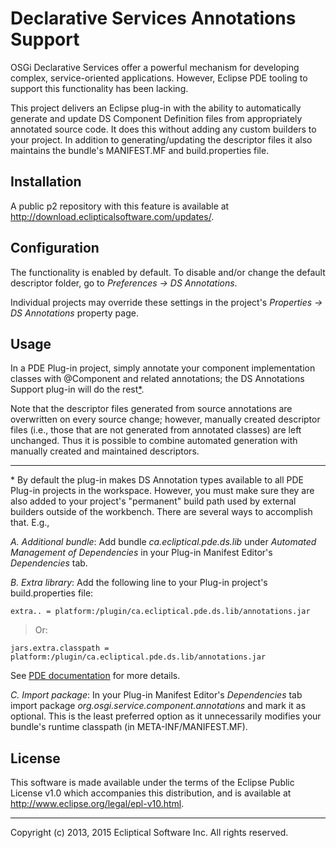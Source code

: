 # Declarative Services Annotations Support

OSGi Declarative Services offer a powerful mechanism for developing complex, service-oriented applications. However, Eclipse PDE tooling to support this functionality has been lacking.

This project delivers an Eclipse plug-in with the ability to automatically generate and update DS Component Definition files from appropriately annotated source code. It does this without adding any custom builders to your project. In addition to generating/updating the descriptor files it also maintains the bundle's MANIFEST.MF and build.properties file.

## Installation

A public p2 repository with this feature is available at http://download.eclipticalsoftware.com/updates/.

## Configuration

The functionality is enabled by default. To disable and/or change the default descriptor folder, go to _Preferences -> DS Annotations_.

Individual projects may override these settings in the project's _Properties -> DS Annotations_ property page.

## Usage

In a PDE Plug-in project, simply annotate your component implementation classes with @Component and related annotations; the DS Annotations Support plug-in will do the rest<a href="#classpath">*</a>.

Note that the descriptor files generated from source annotations are overwritten on every source change; however, manually created descriptor files (i.e., those that are not generated from annotated classes) are left unchanged. Thus it is possible to combine automated generation with manually created and maintained descriptors.

-----
<a name="classpath" id="classpath">*</a> By default the plug-in makes DS Annotation types available to all PDE Plug-in projects in the workspace. However, you must make sure they are also added to your project's "permanent" build path used by external builders outside of the workbench. There are several ways to accomplish that. E.g.,

*A. Additional bundle*: Add bundle _ca.ecliptical.pde.ds.lib_ under _Automated Management of Dependencies_ in your Plug-in Manifest Editor's _Dependencies_ tab.

*B. Extra library*: Add the following line to your Plug-in project's build.properties file:

	extra.. = platform:/plugin/ca.ecliptical.pde.ds.lib/annotations.jar

> Or: 

	jars.extra.classpath = platform:/plugin/ca.ecliptical.pde.ds.lib/annotations.jar

See [PDE documentation](http://help.eclipse.org/luna/index.jsp?topic=%2Forg.eclipse.pde.doc.user%2Freference%2Fpde_feature_generating_build.htm "Feature and Plug-in Build Configuration Properties") for more details.

*C. Import package*: In your Plug-in Manifest Editor's _Dependencies_ tab import package _org.osgi.service.component.annotations_ and mark it as optional. This is the least preferred option as it unnecessarily modifies your bundle's runtime classpath (in META-INF/MANIFEST.MF).

## License

This software is made available under the terms of the Eclipse Public License v1.0 which accompanies this distribution, and is available at http://www.eclipse.org/legal/epl-v10.html.

----------------------------------------------------------------------
Copyright (c) 2013, 2015 Ecliptical Software Inc. All rights reserved.
